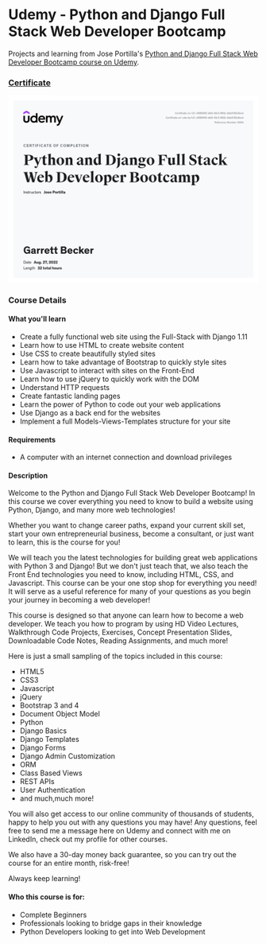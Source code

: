# Udemy - Python and Django Full Stack Web Developer Bootcamp

Projects and learning from Jose Portilla's [Python and Django Full Stack Web Developer Bootcamp course on Udemy](https://www.udemy.com/course/python-and-django-full-stack-web-developer-bootcamp/).

### [Certificate](https://www.udemy.com/certificate/UC-c55654f2-afd3-43c3-892c-2de0132c8ecd/)

!["Certificate"](./Certificate.jpg)

### Course Details

#### What you'll learn
- Create a fully functional web site using the Full-Stack with Django 1.11
- Learn how to use HTML to create website content
- Use CSS to create beautifully styled sites
- Learn how to take advantage of Bootstrap to quickly style sites
- Use Javascript to interact with sites on the Front-End
- Learn how to use jQuery to quickly work with the DOM
- Understand HTTP requests
- Create fantastic landing pages
- Learn the power of Python to code out your web applications
- Use Django as a back end for the websites
- Implement a full Models-Views-Templates structure for your site

#### Requirements
- A computer with an internet connection and download privileges

#### Description
Welcome to the Python and Django Full Stack Web Developer Bootcamp! In this course we cover everything you need to know to build a website using Python, Django, and many more web technologies!

Whether you want to change career paths, expand your current skill set, start your own entrepreneurial business, become a consultant, or just want to learn, this is the course for you!

We will teach you the latest technologies for building great web applications with Python 3 and Django! But we don't just teach that, we also teach the Front End technologies you need to know, including HTML, CSS, and Javascript. This course can be your one stop shop for everything you need! It will serve as a useful reference for many of your questions as you begin your journey in becoming a web developer!

This course is designed so that anyone can learn how to become a web developer. We teach you how to program by using HD Video Lectures, Walkthrough Code Projects, Exercises, Concept Presentation Slides, Downloadable Code Notes, Reading Assignments, and much more! 

Here is just a small sampling of the topics included in this course:
- HTML5
- CSS3
- Javascript
- jQuery
- Bootstrap 3 and 4
- Document Object Model
- Python
- Django Basics
- Django Templates
- Django Forms
- Django Admin Customization
- ORM
- Class Based Views
- REST APIs
- User Authentication
- and much,much more!

You will also get access to our online community of thousands of students, happy to help you out with any questions you may have! Any questions, feel free to send me a message here on Udemy and connect with me on LinkedIn, check out my profile for other courses.

We also have a 30-day money back guarantee, so you can try out the course for an entire month, risk-free!

Always keep learning!

#### Who this course is for:
- Complete Beginners
- Professionals looking to bridge gaps in their knowledge
- Python Developers looking to get into Web Development